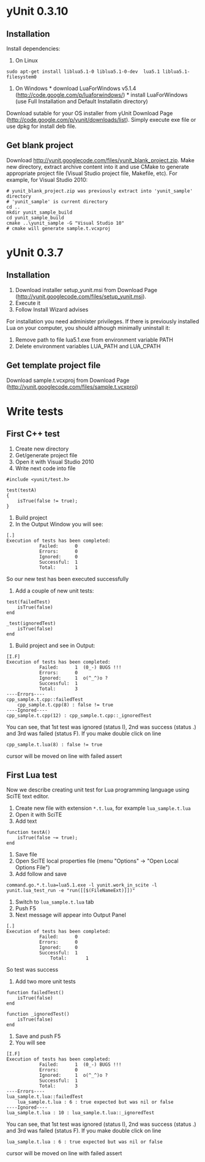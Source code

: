 # yUnit 0.3.10 #
## Installation ##
Install dependencies:
  1. On Linux
```
sudo apt-get install liblua5.1-0 liblua5.1-0-dev  lua5.1 liblua5.1-filesystem0
```
  1. On Windows
    * download LuaForWindows v5.1.4 (http://code.google.com/p/luaforwindows/)
    * install LuaForWindows (use Full Installation and Default Installatin directory)

Download sutable for your OS installer from yUnit Download Page (http://code.google.com/p/yunit/downloads/list). Simply execute exe file or use dpkg for install deb file.


## Get blank project ##
Download http://yunit.googlecode.com/files/yunit_blank_project.zip. Make new directory, extract archive content into it and use CMake to generate appropriate project file (Visual Studio project file, Makefile, etc). For example, for Visual Studio 2010:
```
# yunit_blank_project.zip was previously extract into 'yunit_sample' directory
# 'yunit_sample' is current directory
cd ..
mkdir yunit_sample_build
cd yunit_sample_build
cmake ..\yunit_sample -G "Visual Studio 10"
# cmake will generate sample.t.vcxproj
```

# yUnit 0.3.7 #
## Installation ##
  1. Download installer setup\_yunit.msi from Download Page (http://yunit.googlecode.com/files/setup_yunit.msi).
  1. Execute it
  1. Follow Install Wizard advises

For installation you need administer privileges.
If there is previously installed Lua on your computer, you should although minimally uninstall it:
  1. Remove path to file lua5.1.exe from environment variable PATH
  1. Delete environment variables LUA\_PATH and LUA\_CPATH

## Get template project file ##
Download sample.t.vcxproj from Download Page (http://yunit.googlecode.com/files/sample.t.vcxproj)

# Write tests #

## First C++ test ##

  1. Create new directory
  1. Get/generate project file
  1. Open it with Visual Studio 2010
  1. Write next code into file
```
#include <yunit/test.h>

test(testA)
{
    isTrue(false != true);
}
```
  1. Build project
  1. In the Output Window you will see:
```
[.]
Execution of tests has been completed:
			Failed:      0
			Errors:      0
			Ignored:     0
			Successful:  1
			Total:       1
```
So our new test has been executed successfully
  1. Add a couple of new unit tests:
```
test(failedTest)
    isTrue(false)
end

_test(ignoredTest)
    isTrue(false)
end
```
  1. Build project and see in Output:
```
[I.F]
Execution of tests has been completed:
			Failed:      1	(0_-) BUGS !!!
			Errors:      0
			Ignored:     1	o(^_^)o ?
			Successful:  1
			Total:       3
----Errors----
cpp_sample.t.cpp::failedTest
	cpp_sample.t.cpp(8) : false != true
----Ignored----
cpp_sample.t.cpp(12) : cpp_sample.t.cpp::_ignoredTest
```
You can see, that 1st test was ignored (status I), 2nd was success (status .) and 3rd was failed (status F). If you make double click on line
```
cpp_sample.t.lua(8) : false != true
```
cursor will be moved on line with failed assert

## First Lua test ##

Now we describe creating unit test for Lua programming language using SciTE text editor.

  1. Create new file with extension `*.t.lua`, for example `lua_sample.t.lua`
  1. Open it with SciTE
  1. Add text
```
function testA()
    isTrue(false ~= true);
end
```
  1. Save file
  1. Open SciTE local properties file (menu "Options" -> "Open Local Options File")
  1. Add follow and save
```
command.go.*.t.lua=lua5.1.exe -l yunit.work_in_scite -l yunit.lua_test_run -e "run([[$(FileNameExt)]])"
```
  1. Switch to `lua_sample.t.lua` tab
  1. Push F5
  1. Next message will appear into Output Panel
```
[.]
Execution of tests has been completed:
			Failed:      0
			Errors:      0
			Ignored:     0
			Successful:  1
		        Total:       1
```
So test was success
  1. Add two more unit tests
```
function failedTest()
    isTrue(false)
end

function _ignoredTest()
    isTrue(false)
end
```
  1. Save and push F5
  1. You will see
```
[I.F]
Execution of tests has been completed:
			Failed:      1	(0_-) BUGS !!!
			Errors:      0
			Ignored:     1	o(^_^)o ?
			Successful:  1
			Total:       3
----Errors----
lua_sample.t.lua::failedTest
	lua_sample.t.lua : 6 : true expected but was nil or false
----Ignored----
lua_sample.t.lua : 10 : lua_sample.t.lua::_ignoredTest
```
You can see, that 1st test was ignored (status I), 2nd was success (status .) and 3rd was failed (status F). If you make double click on line
```
lua_sample.t.lua : 6 : true expected but was nil or false
```
cursor will be moved on line with failed assert